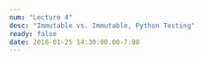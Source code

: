 ```yaml
---
num: "Lecture 4"
desc: "Immutable vs. Immutable, Python Testing"
ready: false
date: 2018-01-25 14:30:00.00-7:00
---
```

